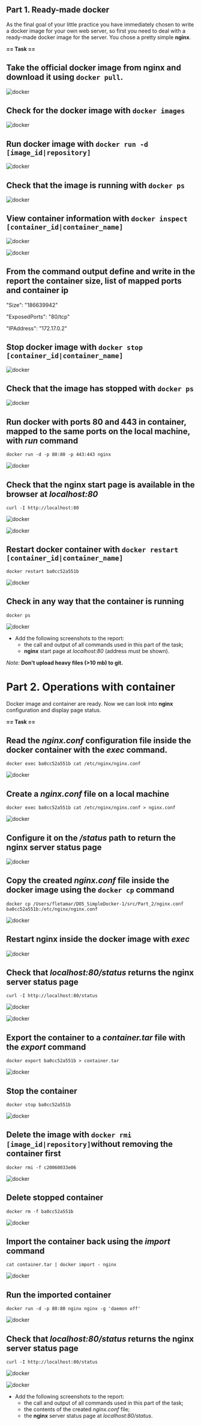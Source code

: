 ## Part 1. Ready-made docker

As the final goal of your little practice you have immediately chosen to write a docker image for your own web server, so first you need to deal with a ready-made docker image for the server.
You chose a pretty simple **nginx**.

**== Task ==**

## Take the official docker image from **nginx** and download it using `docker pull`.

![docker](/src/Part_1/images/docker_0.png "docker pull nginx")


## Check for the docker image with `docker images`

![docker](/src/Part_1/images/docker_1.png "docker images")


## Run docker image with `docker run -d [image_id|repository]`

![docker](/src/Part_1/images/docker_3.png)


## Check that the image is running with `docker ps`

![docker](/src/Part_1/images/docker_4.png)


## View container information with `docker inspect [container_id|container_name]`

![docker](/src/Part_1/images/docker_5.png)

![docker](/src/Part_1/images/docker_6.png)

## From the command output define and write in the report the container size, list of mapped ports and container ip

"Size": "186639942"

"ExposedPorts": "80/tcp"

"IPAddress": "172.17.0.2"

## Stop docker image with `docker stop [container_id|container_name]`

![docker](/src/Part_1/images/docker_7.png)


## Check that the image has stopped with `docker ps`

![docker](/src/Part_1/images/docker_8.png)


## Run docker with ports 80 and 443 in container, mapped to the same ports on the local machine, with *run* command

`docker run -d -p 80:80 -p 443:443 nginx`

![docker](/src/Part_1/images/docker_9.png)


## Check that the **nginx** start page is available in the browser at *localhost:80*

`curl -I http://localhost:80`

![docker](/src/Part_1/images/docker_10.png)

![docker](/src/Part_1/images/docker_12.png)


## Restart docker container with `docker restart [container_id|container_name]`

`docker restart ba0cc52a551b`

![docker](/src/Part_1/images/docker_11.png)


## Check in any way that the container is running

`docker ps`

![docker](/src/Part_1/images/docker_13.png)


- Add the following screenshots to the report:
    - the call and output of all commands used in this part of the task;
    - **nginx** start page at *localhost:80* (address must be shown).
    
*Note:* **Don't upload heavy files (>10 mb) to git.**


# Part 2. Operations with container

Docker image and container are ready. Now we can look into **nginx** configuration and display page status.

**== Task ==**

## Read the *nginx.conf* configuration file inside the docker container with the *exec* command. 

`docker exec ba0cc52a551b cat /etc/nginx/nginx.conf`

![docker](/src/Part_2/images/docker_0.png)


## Create a *nginx.conf* file on a local machine

`docker exec ba0cc52a551b cat /etc/nginx/nginx.conf > nginx.conf`

![docker](/src/Part_2/images/docker_1.png)


## Configure it on the */status* path to return the **nginx** server status page

![docker](/src/Part_2/images/docker_2.png)


## Copy the created *nginx.conf* file inside the docker image using the `docker cp` command

`docker cp /Users/fletamar/DO5_SimpleDocker-1/src/Part_2/nginx.conf  ba0cc52a551b:/etc/nginx/nginx.conf`

![docker](/src/Part_2/images/docker_3.png)


## Restart **nginx** inside the docker image with *exec*

![docker](/src/Part_2/images/docker_4.png)


## Check that *localhost:80/status* returns the **nginx** server status page

`curl -I http://localhost:80/status`

![docker](/src/Part_2/images/docker_5.png)

![docker](/src/Part_2/images/docker_6.png)

## Export the container to a *container.tar* file with the *export* command

`docker export ba0cc52a551b > container.tar`

![docker](/src/Part_2/images/docker_8.png)

## Stop the container

`docker stop ba0cc52a551b`

![docker](/src/Part_2/images/docker_7.png)

## Delete the image with `docker rmi [image_id|repository]`without removing the container first

`docker rmi -f c20060033e06`

![docker](/src/Part_2/images/docker_10.png)

## Delete stopped container

`docker rm -f ba0cc52a551b`

![docker](/src/Part_2/images/docker_9.png)


## Import the container back using the *import* command

`cat container.tar | docker import - nginx`

![docker](/src/Part_2/images/docker_11.png)


## Run the imported container

`docker run -d -p 80:80 nginx nginx -g 'daemon off'`

![docker](/src/Part_2/images/docker_12.png)


## Check that *localhost:80/status* returns the **nginx** server status page

`curl -I http://localhost:80/status`

![docker](/src/Part_2/images/docker_13.png)

![docker](/src/Part_2/images/docker_14.png)


- Add the following screenshots to the report:
    - the call and output of all commands used in this part of the task;
    - the contents of the created *nginx.conf* file;
    - the **nginx** server status page at *localhost:80/status*.

